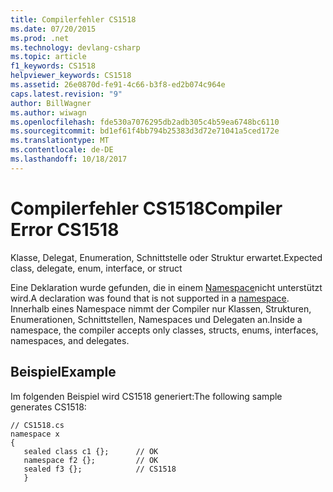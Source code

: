 ```yaml
---
title: Compilerfehler CS1518
ms.date: 07/20/2015
ms.prod: .net
ms.technology: devlang-csharp
ms.topic: article
f1_keywords: CS1518
helpviewer_keywords: CS1518
ms.assetid: 26e0870d-fe91-4c66-b3f8-ed2b074c964e
caps.latest.revision: "9"
author: BillWagner
ms.author: wiwagn
ms.openlocfilehash: fde530a7076295db2adb305c4b59ea6748bc6110
ms.sourcegitcommit: bd1ef61f4bb794b25383d3d72e71041a5ced172e
ms.translationtype: MT
ms.contentlocale: de-DE
ms.lasthandoff: 10/18/2017
---
```

# <a name="compiler-error-cs1518"></a><span data-ttu-id="1d39b-102">Compilerfehler CS1518</span><span class="sxs-lookup"><span data-stu-id="1d39b-102">Compiler Error CS1518</span></span>
<span data-ttu-id="1d39b-103">Klasse, Delegat, Enumeration, Schnittstelle oder Struktur erwartet.</span><span class="sxs-lookup"><span data-stu-id="1d39b-103">Expected class, delegate, enum, interface, or struct</span></span>  
  
 <span data-ttu-id="1d39b-104">Eine Deklaration wurde gefunden, die in einem [Namespace](../../csharp/language-reference/keywords/namespace.md)nicht unterstützt wird.</span><span class="sxs-lookup"><span data-stu-id="1d39b-104">A declaration was found that is not supported in a [namespace](../../csharp/language-reference/keywords/namespace.md).</span></span> <span data-ttu-id="1d39b-105">Innerhalb eines Namespace nimmt der Compiler nur Klassen, Strukturen, Enumerationen, Schnittstellen, Namespaces und Delegaten an.</span><span class="sxs-lookup"><span data-stu-id="1d39b-105">Inside a namespace, the compiler accepts only classes, structs, enums, interfaces, namespaces, and delegates.</span></span>  
  
## <a name="example"></a><span data-ttu-id="1d39b-106">Beispiel</span><span class="sxs-lookup"><span data-stu-id="1d39b-106">Example</span></span>  
 <span data-ttu-id="1d39b-107">Im folgenden Beispiel wird CS1518 generiert:</span><span class="sxs-lookup"><span data-stu-id="1d39b-107">The following sample generates CS1518:</span></span>  
  
```  
// CS1518.cs  
namespace x  
{  
   sealed class c1 {};      // OK  
   namespace f2 {};         // OK  
   sealed f3 {};            // CS1518  
   }  
```
